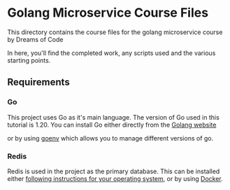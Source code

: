 # Golang Microservice Course Files

This directory contains the course files for the golang microservice course
by Dreams of Code

In here, you'll find the completed work, any scripts used and the various
starting points.

## Requirements

### Go

This project uses Go as it's main language. The version of Go used in this
tutorial is 1.20. You can install Go either directly from the
[Golang website](https://go.dev/)

or by using [goenv](https://github.com/syndbg/goenv) which allows you to
manage different versions of go.

### Redis

Redis is used in the project as the primary database. This can be installed
either [following instructions for your operating system](https://redis.io/docs/getting-started/installation/),
or by using [Docker](https://www.docker.com/).
